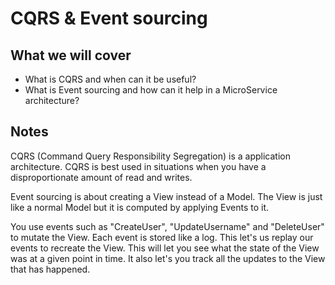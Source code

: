 # CQRS & Event sourcing

## What we will cover

- What is CQRS and when can it be useful?
- What is Event sourcing and how can it help in a MicroService architecture?

## Notes

CQRS (Command Query Responsibility Segregation) is a application architecture.
CQRS is best used in situations when you have a disproportionate amount of read and writes.

Event sourcing is about creating a View instead of a Model. The View is just like a normal Model but it is computed by applying Events to it.

You use events such as "CreateUser", "UpdateUsername" and "DeleteUser" to mutate the View.
Each event is stored like a log. This let's us replay our events to recreate the View.
This will let you see what the state of the View was at a given point in time. It also let's you track all the updates to the View that has happened.


